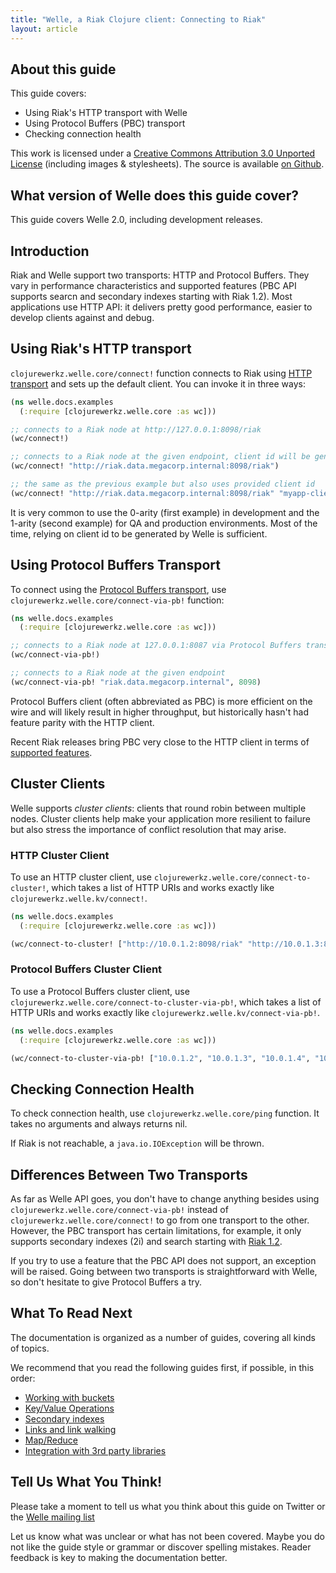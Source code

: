 ```yaml
---
title: "Welle, a Riak Clojure client: Connecting to Riak"
layout: article
---
```


## About this guide

This guide covers:

 * Using Riak's HTTP transport with Welle
 * Using Protocol Buffers (PBC) transport
 * Checking connection health

This work is licensed under a <a rel="license" href="http://creativecommons.org/licenses/by/3.0/">Creative Commons Attribution 3.0 Unported License</a> (including images & stylesheets). The source is available [on Github](https://github.com/clojurewerkz/welle.docs).


## What version of Welle does this guide cover?

This guide covers Welle 2.0, including development releases.


## Introduction

Riak and Welle support two transports: HTTP and Protocol Buffers. They vary in performance characteristics and supported features (PBC API supports
searcn and secondary indexes starting with Riak 1.2). Most applications use HTTP API: it delivers pretty good performance, easier to develop
clients against and debug.


## Using Riak's HTTP transport

`clojurewerkz.welle.core/connect!` function connects to Riak using [HTTP transport](http://wiki.basho.com/HTTP-API.html) and sets up the default client. You can invoke it in
three ways:

``` clojure
(ns welle.docs.examples
  (:require [clojurewerkz.welle.core :as wc]))

;; connects to a Riak node at http://127.0.0.1:8098/riak
(wc/connect!)

;; connects to a Riak node at the given endpoint, client id will be generated
(wc/connect! "http://riak.data.megacorp.internal:8098/riak")

;; the same as the previous example but also uses provided client id
(wc/connect! "http://riak.data.megacorp.internal:8098/riak" "myapp-client.0001")
```

It is very common to use the 0-arity (first example) in development and the 1-arity (second example) for QA and production environments.
Most of the time, relying on client id to be generated by Welle is sufficient.


## Using Protocol Buffers Transport

To connect using the [Protocol Buffers transport](http://wiki.basho.com/PBC-API.html), use `clojurewerkz.welle.core/connect-via-pb!` function:

``` clojure
(ns welle.docs.examples
  (:require [clojurewerkz.welle.core :as wc]))

;; connects to a Riak node at 127.0.0.1:8087 via Protocol Buffers transport
(wc/connect-via-pb!)

;; connects to a Riak node at the given endpoint
(wc/connect-via-pb! "riak.data.megacorp.internal", 8098)
```

Protocol Buffers client (often abbreviated as PBC) is more efficient on the wire
and will likely result in higher throughput, but historically hasn't had
feature parity with the HTTP client.

Recent Riak releases bring PBC very close to the HTTP client in terms of [supported
features](http://docs.basho.com/riak/1.3.1/references/apis/).


## Cluster Clients

Welle supports *cluster clients*: clients that round robin between
multiple nodes. Cluster clients help make your application more
resilient to failure but also stress the importance of conflict
resolution that may arise.

### HTTP Cluster Client

To use an HTTP cluster client, use `clojurewerkz.welle.core/connect-to-cluster!`, which takes a list of
HTTP URIs and works exactly like `clojurewerkz.welle.kv/connect!`.

``` clojure
(ns welle.docs.examples
  (:require [clojurewerkz.welle.core :as wc]))

(wc/connect-to-cluster! ["http://10.0.1.2:8098/riak" "http://10.0.1.3:8098/riak"])
```


### Protocol Buffers Cluster Client

To use a Protocol Buffers cluster client, use `clojurewerkz.welle.core/connect-to-cluster-via-pb!`, which takes a list of
HTTP URIs and works exactly like `clojurewerkz.welle.kv/connect-via-pb!`.

``` clojure
(ns welle.docs.examples
  (:require [clojurewerkz.welle.core :as wc]))

(wc/connect-to-cluster-via-pb! ["10.0.1.2", "10.0.1.3", "10.0.1.4", "10.0.1.5", "10.0.1.6"])
```


## Checking Connection Health

To check connection health, use `clojurewerkz.welle.core/ping` function. It takes no arguments and always returns nil.

If Riak is not reachable, a `java.io.IOException` will be thrown.


## Differences Between Two Transports

As far as Welle API goes, you don't have to change anything besides using `clojurewerkz.welle.core/connect-via-pb!` instead of `clojurewerkz.welle.core/connect!`
to go from one transport to the other. However, the PBC transport has certain limitations, for example, it only supports secondary indexes (2i) and search starting
with [Riak 1.2](http://basho.com/blog/technical/2012/08/07/Riak-1-2-released/).

If you try to use a feature that the PBC API does not support, an exception will be raised. Going between two transports is straightforward with Welle, so
don't hesitate to give Protocol Buffers a try.


## What To Read Next

The documentation is organized as a number of guides, covering all kinds of topics.

We recommend that you read the following guides first, if possible, in this order:

 * [Working with buckets](/articles/buckets.html)
 * [Key/Value Operations](/articles/kv.html)
 * [Secondary indexes](/articles/2i.html)
 * [Links and link walking](/articles/links.html)
 * [Map/Reduce](/articles/mapreduce.html)
 * [Integration with 3rd party libraries](/articles/integration.html)



## Tell Us What You Think!

Please take a moment to tell us what you think about this guide on Twitter or the [Welle mailing list](https://groups.google.com/forum/#!forum/clojure-riak)

Let us know what was unclear or what has not been covered. Maybe you do not like the guide style or grammar or discover spelling mistakes. Reader feedback is key to making the documentation better.
